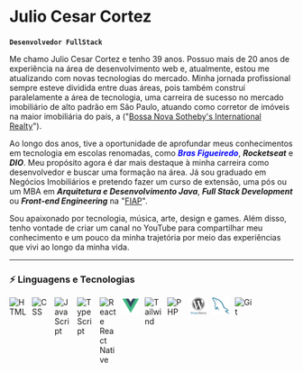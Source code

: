 # Julio Cesar Cortez 

**`Desenvolvedor FullStack`**

Me chamo Julio Cesar Cortez e tenho 39 anos. Possuo mais de 20 anos de experiência na área de desenvolvimento web e, atualmente, estou me atualizando com novas tecnologias do mercado. Minha jornada profissional sempre esteve dividida entre duas áreas, pois também construí paralelamente a área de tecnologia, uma carreira de sucesso no mercado imobiliário de alto padrão em São Paulo, atuando como corretor de imóveis na maior imobiliária do país, a ("[Bossa Nova Sotheby's International Realty](https://www.bnsir.com.br/)").

Ao longo dos anos, tive a oportunidade de aprofundar meus conhecimentos em tecnologia em escolas renomadas, como <span style="color:blue">***Bras Figueiredo***</span>, ***Rocketseat*** e ***DIO***. Meu propósito agora é dar mais destaque à minha carreira como desenvolvedor e buscar uma formação na área. Já sou graduado em Negócios Imobiliários e pretendo fazer um curso de extensão, uma pós ou um MBA em ***Arquitetura e Desenvolvimento Java***, ***Full Stack Development*** ou ***Front-end Engineering*** na "[FIAP](https://postech.fiap.com.br/)".

Sou apaixonado por tecnologia, música, arte, design e games. Além disso, tenho vontade de criar um canal no YouTube para compartilhar meu conhecimento e um pouco da minha trajetória por meio das experiências que vivi ao longo da minha vida.



---

### ⚡ Linguagens e Tecnologias

<img 
    align="left" 
    alt="HTML"
    title="HTML" 
    width="30px" 
    style="padding-right: 10px;" 
    src="https://cdn.jsdelivr.net/gh/devicons/devicon@latest/icons/html5/html5-original.svg" 
/>
<img 
    align="left" 
    alt="CSS" 
    title="CSS"
    width="30px" 
    style="padding-right: 10px;" 
    src="https://cdn.jsdelivr.net/gh/devicons/devicon@latest/icons/css3/css3-original.svg" 
/>
<img 
    align="left" 
    alt="JavaScript" 
    title="JavaScript"
    width="30px" 
    style="padding-right: 10px;" 
    src="https://cdn.jsdelivr.net/gh/devicons/devicon@latest/icons/javascript/javascript-original.svg" 
/>
<img 
    align="left" 
    alt="TypeScript"
    title="TypeScript" 
    width="30px" 
    style="padding-right: 10px;" 
    src="https://cdn.jsdelivr.net/gh/devicons/devicon@latest/icons/typescript/typescript-original.svg" 
/>
<img 
    align="left" 
    alt="React e React Native"
    title="React e React Native" 
    width="30px" 
    style="padding-right: 10px;" 
    src="https://cdn.jsdelivr.net/gh/devicons/devicon@latest/icons/react/react-original.svg" 
/>

<img 
    align="left" 
    alt="Vue.JS"
    title="Vue.JS" 
    width="30px" 
    style="padding-right: 10px;" 
    src="https://github.com/devicons/devicon/blob/master/icons/vuejs/vuejs-original.svg" 
/>

<img 
    align="left" 
    alt="Tailwind" 
    title="Tailwind"
    width="30px" 
    style="padding-right: 10px;" 
    src="https://cdn.jsdelivr.net/gh/devicons/devicon@latest/icons/tailwindcss/tailwindcss-original.svg" 
/>

<img 
    align="left" 
    alt="PHP" 
    title="PHP"
    width="30px" 
    style="padding-right: 10px;" 
    src="https://cdn.jsdelivr.net/gh/devicons/devicon@latest/icons/php/php-original.svg" 
/>

<img 
    align="left" 
    alt="Wordpress"
    title="Wordpress" 
    width="30px" 
    style="padding-right: 10px;" 
    src="https://github.com/devicons/devicon/blob/master/icons/wordpress/wordpress-original.svg" 
/>

<img 
    align="left" 
    alt="MySQL"
    title="MySQL" 
    width="30px" 
    style="padding-right: 10px;" 
    src="https://github.com/devicons/devicon/blob/master/icons/mysql/mysql-original.svg" 
/>

<img 
    align="left" 
    alt="Git" 
    title="Git"
    width="30px" 
    style="padding-right: 10px;" 
    src="https://cdn.jsdelivr.net/gh/devicons/devicon@latest/icons/git/git-original.svg" 
/>


<br/>


<!--
**juliocesarcortez/juliocesarcortez** is a ✨ _special_ ✨ repository because its `README.md` (this file) appears on your GitHub profile.

Here are some ideas to get you started:

- 🔭 I’m currently working on ...
- 🌱 I’m currently learning ...
- 👯 I’m looking to collaborate on ...
- 🤔 I’m looking for help with ...
- 💬 Ask me about ...
- 📫 How to reach me: ...
- 😄 Pronouns: ...
- ⚡ Fun fact: ...
-->
